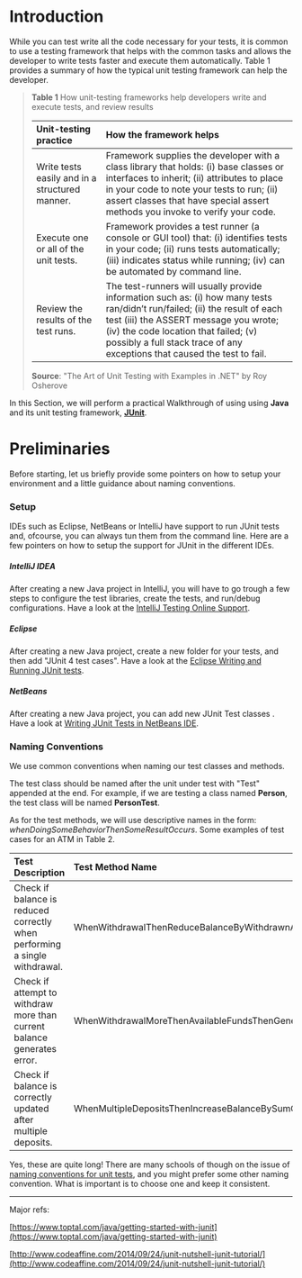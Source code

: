 # Introduction

While you can test write all the code necessary for your tests, it is common to use a testing framework that helps with the common tasks and allows the developer to write tests faster and execute them automatically. Table 1 provides a summary of how the typical unit testing framework can help the developer.

> **Table 1** How unit-testing frameworks help developers write and execute tests, and review results
>
> | Unit-testing practice | How the framework helps |
> | :--- | :--- |
> | Write tests easily and in a structured manner. | Framework supplies the developer with a class library that holds: \(i\) base classes or interfaces to inherit; \(ii\) attributes to place in your code to note your tests to run; \(ii\) assert classes that have special assert methods you invoke to verify your code. |
> | Execute one or all of the unit tests. | Framework provides a test runner \(a console or GUI tool\) that: \(i\) identifies tests in your code; \(ii\) runs tests automatically; \(iii\) indicates status while running; \(iv\) can be automated by command line. |
> | Review the results of the test runs. | The test-runners will usually provide information such as: \(i\) how many tests ran/didn’t run/failed; \(ii\) the result of each test \(iii\) the ASSERT message you wrote; \(iv\) the code location that failed; \(v\) possibly a full stack trace of any exceptions that caused the test to fail. |
>
> **Source**: "The Art of Unit Testing with Examples in .NET" by Roy Osherove

In this Section, we will perform a practical Walkthrough of using using **Java** and its unit testing framework, [**JUnit**](http://junit.org/junit4/).

# Preliminaries

Before starting, let us briefly provide some pointers on how to setup your environment and a little guidance about naming conventions.

### Setup

IDEs such as Eclipse, NetBeans or IntelliJ have support to run JUnit tests and, ofcourse, you can always tun them from the command line. Here are a few pointers on how to setup the support for JUnit in the different IDEs.

##### **IntelliJ IDEA**

After creating a new Java project in IntelliJ, you will have to go trough a few steps to configure the test libraries, create the tests, and run/debug configurations. Have a look at the [IntelliJ Testing Online Support](https://www.jetbrains.com/help/idea/2016.3/testing.html).

##### Eclipse

After creating a new Java project, create a new folder for your tests, and then add "JUnit 4 test cases". Have a look at the [Eclipse Writing and Running JUnit tests](http://help.eclipse.org/neon/topic/org.eclipse.jdt.doc.user/gettingStarted/qs-junit.htm).

##### NetBeans

After creating a new Java project, you can add new JUnit Test classes . Have a look at [Writing JUnit Tests in NetBeans IDE](https://netbeans.org/kb/docs/java/junit-intro.html).

### Naming Conventions

We use common conventions when naming our test classes and methods.

The test class should be named after the unit under test with "Test" appended at the end. For example, if we are testing a class named **Person**, the test class will be named **PersonTest**.

As for the test methods, we will use descriptive names in the form: _whenDoingSomeBehaviorThenSomeResultOccurs_. Some examples of test cases for an ATM in Table 2.

| Test Description | Test Method Name |
| :--- | :--- |
| Check if balance is reduced correctly when performing a single withdrawal.  | WhenWithdrawalThenReduceBalanceByWithdrawnAmount |
| Check if attempt to withdraw more than current balance generates error. | WhenWithdrawalMoreThenAvailableFundsThenGenerateError |
| Check if balance is correctly updated after multiple deposits. | WhenMultipleDepositsThenIncreaseBalanceBySumOfDeposits |

Yes, these are quite long! There are many schools of though on the issue of [naming conventions for unit tests](https://dzone.com/articles/7-popular-unit-test-naming), and you might prefer some other naming convention. What is important is to choose one and keep it consistent.



---

Major refs:

[https://www.toptal.com/java/getting-started-with-junit](https://www.toptal.com/java/getting-started-with-junit)

[http://www.codeaffine.com/2014/09/24/junit-nutshell-junit-tutorial/](http://www.codeaffine.com/2014/09/24/junit-nutshell-junit-tutorial/)

